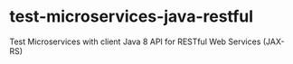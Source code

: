 # test-microservices-java-restful
Test Microservices with client Java 8 API for RESTful Web Services (JAX-RS)

